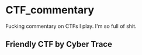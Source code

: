 # CTF_commentary
Fucking commentary on CTFs I play. I'm so full of shit.
## Friendly CTF by Cyber Trace